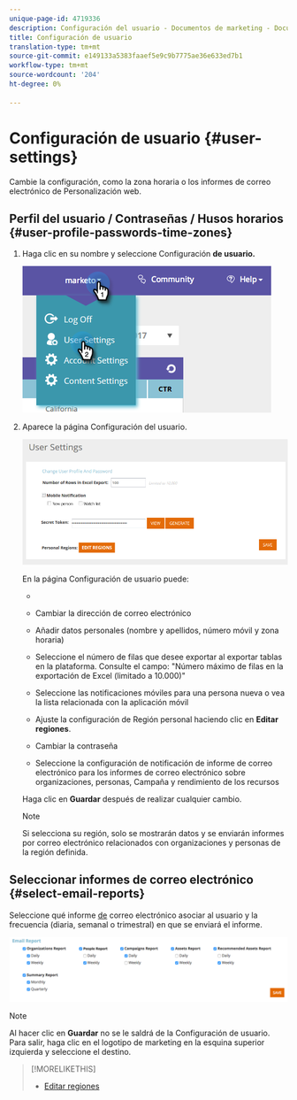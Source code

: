 ```yaml
---
unique-page-id: 4719336
description: Configuración del usuario - Documentos de marketing - Documentación del producto
title: Configuración de usuario
translation-type: tm+mt
source-git-commit: e149133a5383faaef5e9c9b7775ae36e633ed7b1
workflow-type: tm+mt
source-wordcount: '204'
ht-degree: 0%

---
```



# Configuración de usuario {#user-settings}

Cambie la configuración, como la zona horaria o los informes de correo electrónico de Personalización web.

## Perfil del usuario / Contraseñas / Husos horarios {#user-profile-passwords-time-zones}

1. Haga clic en su nombre y seleccione Configuración **de usuario.**

   ![](assets/one.png)

1. Aparece la página Configuración del usuario.

   ![](assets/two.png)

   En la página Configuración de usuario puede:

   * 

      * Cambiar la dirección de correo electrónico
      * Añadir datos personales (nombre y apellidos, número móvil y zona horaria)
      * Seleccione el número de filas que desee exportar al exportar tablas en la plataforma. Consulte el campo: &quot;Número máximo de filas en la exportación de Excel (limitado a 10.000)&quot;
      * Seleccione las notificaciones móviles para una persona nueva o vea la lista relacionada con la aplicación móvil
      * Ajuste la configuración de Región personal haciendo clic en **Editar regiones**.
      * Cambiar la contraseña
      * Seleccione la configuración de notificación de informe de correo electrónico para los informes de correo electrónico sobre organizaciones, personas, Campaña y rendimiento de los recursos

   Haga clic en **Guardar** después de realizar cualquier cambio.

   >[!NOTE]
   >
   >Si selecciona su región, solo se mostrarán datos y se enviarán informes por correo electrónico relacionados con organizaciones y personas de la región definida.

## Seleccionar informes de correo electrónico {#select-email-reports}

Seleccione qué informe [de](../../../product-docs/web-personalization/reporting-for-web-personalization/email-reports.md) correo electrónico asociar al usuario y la frecuencia (diaria, semanal o trimestral) en que se enviará el informe.

![](assets/three.png)

>[!NOTE]
>
>Al hacer clic en **Guardar** no se le saldrá de la Configuración de usuario. Para salir, haga clic en el logotipo de marketing en la esquina superior izquierda y seleccione el destino.

>[!MORELIKETHIS]
>
>* [Editar regiones](edit-regions.md)

>



